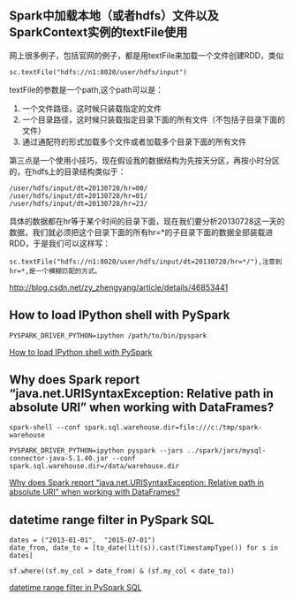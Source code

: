## Spark中加载本地（或者hdfs）文件以及SparkContext实例的textFile使用

网上很多例子，包括官网的例子，都是用textFile来加载一个文件创建RDD，类似

    sc.textFile("hdfs://n1:8020/user/hdfs/input")


textFile的参数是一个path,这个path可以是：
1. 一个文件路径，这时候只装载指定的文件
2. 一个目录路径，这时候只装载指定目录下面的所有文件（不包括子目录下面的文件）
3. 通过通配符的形式加载多个文件或者加载多个目录下面的所有文件


第三点是一个使用小技巧，现在假设我的数据结构为先按天分区，再按小时分区的，在hdfs上的目录结构类似于：

    /user/hdfs/input/dt=20130728/hr=00/
    /user/hdfs/input/dt=20130728/hr=01/
    /user/hdfs/input/dt=20130728/hr=23/

具体的数据都在hr等于某个时间的目录下面，现在我们要分析20130728这一天的数据，我们就必须把这个目录下面的所有hr=\*的子目录下面的数据全部装载进RDD，于是我们可以这样写：

    sc.textFile("hdfs://n1:8020/user/hdfs/input/dt=20130728/hr=*/"),注意到hr=*,是一个模糊匹配的方式。

http://blog.csdn.net/zy_zhengyang/article/details/46853441


## How to load IPython shell with PySpark

    PYSPARK_DRIVER_PYTHON=ipython /path/to/bin/pyspark

[How to load IPython shell with PySpark](http://stackoverflow.com/questions/31862293/how-to-load-ipython-shell-with-pyspark)


## Why does Spark report “java.net.URISyntaxException: Relative path in absolute URI” when working with DataFrames?

    spark-shell --conf spark.sql.warehouse.dir=file:///c:/tmp/spark-warehouse

    PYSPARK_DRIVER_PYTHON=ipython pyspark --jars ../spark/jars/mysql-connector-java-5.1.40.jar --conf spark.sql.warehouse.dir=/data/warehouse.dir

[Why does Spark report “java.net.URISyntaxException: Relative path in absolute URI” when working with DataFrames?](http://stackoverflow.com/questions/38940312/why-does-spark-report-java-net-urisyntaxexception-relative-path-in-absolute-ur)


## datetime range filter in PySpark SQL

    dates = ("2013-01-01",  "2015-07-01")
    date_from, date_to = [to_date(lit(s)).cast(TimestampType()) for s in dates]

    sf.where((sf.my_col > date_from) & (sf.my_col < date_to))

[datetime range filter in PySpark SQL](http://stackoverflow.com/questions/31407461/datetime-range-filter-in-pyspark-sql)
